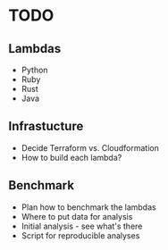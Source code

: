 # TODO

## Lambdas

- Python
- Ruby
- Rust
- Java

## Infrastucture

- Decide Terraform vs. Cloudformation
- How to build each lambda?

## Benchmark

- Plan how to benchmark the lambdas
- Where to put data for analysis
- Initial analysis - see what's there
- Script for reproducible analyses

